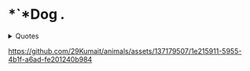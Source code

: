 # *`*Dog *.* 

<details>

<summary> Quotes </summary>


## Sigmund Freud


> “ Dogs love their friends and bite their enemies, quite unlike people, who are incapable of pure love and always have to mix love and hate.”

### Vincent van Gog



“If you don’t have a dog–at least one–there is not necessarily anything wrong with you, but there may be something wrong with your life.”


#### Oprah Winfrey

> " Over the years I have felt the truest, purest love- the love of God, really,I imagine that's what God's love feels like- is the love that comes from your dog. "

</details>

<!-- Video/Photo -->
https://github.com/29Kumait/animals/assets/137179507/1e215911-5955-4b1f-a6ad-fe201240b984


<!-- 
> ```diff
>  - Oprah Winfrey
>  ```   -->

